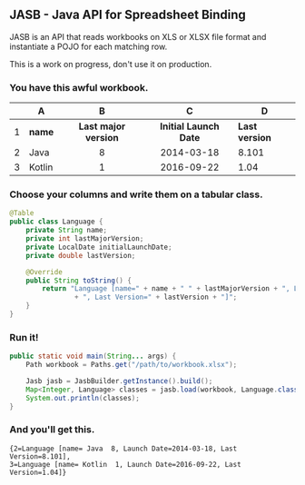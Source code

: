 JASB - Java API for Spreadsheet Binding
---------------------------------------

JASB is an API that reads workbooks on XLS or XLSX file format and instantiate a POJO for each matching row.

This is a work on progress, don't use it on production.


### You have this awful workbook. 

|    | A      | B     | C     | D
|--- | ---    | :---: | :---: | --- 
|1   | **name**   | **Last major version** | **Initial Launch Date** | **Last version** | **Other data**
|2   | Java   | 8                  | 2014-03-18          | 8.101 | xxx
|3   | Kotlin | 1                  | 2016-09-22          | 1.04 | xxx

### Choose your columns and write them on a tabular class.
```java
@Table
public class Language {
	private String name;
	private int lastMajorVersion;
	private LocalDate initialLaunchDate;
	private double lastVersion;

	@Override
	public String toString() {
		return "Language [name=" + name + " " + lastMajorVersion + ", Launch Date=" + initialLaunchDate
				+ ", Last Version=" + lastVersion + "]";
	}
}
```

### Run it!
```java
public static void main(String... args) {
	Path workbook = Paths.get("/path/to/workbook.xlsx");

	Jasb jasb = JasbBuilder.getInstance().build();
	Map<Integer, Language> classes = jasb.load(workbook, Language.class);
	System.out.println(classes);
}
```
### And you'll get this.
    {2=Language [name= Java  8, Launch Date=2014-03-18, Last Version=8.101], 
    3=Language [name= Kotlin  1, Launch Date=2016-09-22, Last Version=1.04]}
